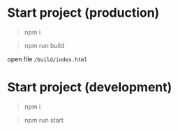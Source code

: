 # Start project (production)

> npm i

> npm run build

open file `/build/index.html`



# Start project (development)

> npm i

> npm run start




